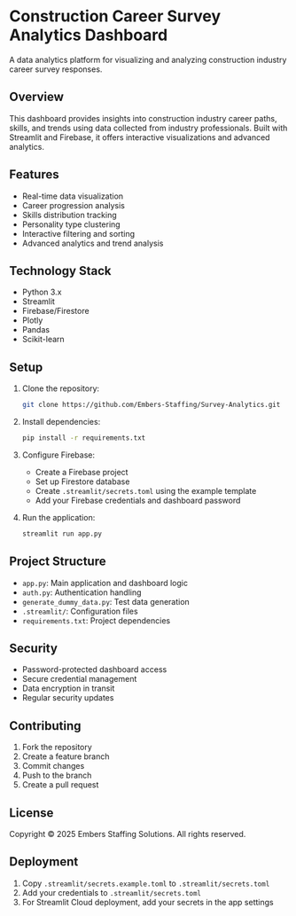 # Construction Career Survey Analytics Dashboard

A data analytics platform for visualizing and analyzing construction industry career survey responses.

## Overview

This dashboard provides insights into construction industry career paths, skills, and trends using data collected from industry professionals. Built with Streamlit and Firebase, it offers interactive visualizations and advanced analytics.

## Features

- Real-time data visualization
- Career progression analysis
- Skills distribution tracking
- Personality type clustering
- Interactive filtering and sorting
- Advanced analytics and trend analysis

## Technology Stack

- Python 3.x
- Streamlit
- Firebase/Firestore
- Plotly
- Pandas
- Scikit-learn

## Setup

1. Clone the repository:
   ```bash
   git clone https://github.com/Embers-Staffing/Survey-Analytics.git
   ```

2. Install dependencies:
   ```bash
   pip install -r requirements.txt
   ```

3. Configure Firebase:
   - Create a Firebase project
   - Set up Firestore database
   - Create `.streamlit/secrets.toml` using the example template
   - Add your Firebase credentials and dashboard password

4. Run the application:
   ```bash
   streamlit run app.py
   ```

## Project Structure

- `app.py`: Main application and dashboard logic
- `auth.py`: Authentication handling
- `generate_dummy_data.py`: Test data generation
- `.streamlit/`: Configuration files
- `requirements.txt`: Project dependencies

## Security

- Password-protected dashboard access
- Secure credential management
- Data encryption in transit
- Regular security updates

## Contributing

1. Fork the repository
2. Create a feature branch
3. Commit changes
4. Push to the branch
5. Create a pull request

## License

Copyright © 2025 Embers Staffing Solutions. All rights reserved.

## Deployment

1. Copy `.streamlit/secrets.example.toml` to `.streamlit/secrets.toml`
2. Add your credentials to `.streamlit/secrets.toml`
3. For Streamlit Cloud deployment, add your secrets in the app settings 